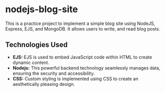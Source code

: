 # nodejs-blog-site
This is a practice project to implement a simple blog site using NodeJS, Express, EJS, and MongoDB. It allows users to write, and read blog posts.

## Technologies Used
- **EJS:** EJS is used to embed JavaScript code within HTML to create dynamic content.
- **Nodejs:** This powerful backend technology seamlessly manages data, ensuring the security and accessibility.
- **CSS:** Custom styling is implemented using CSS to create an aesthetically pleasing design.
